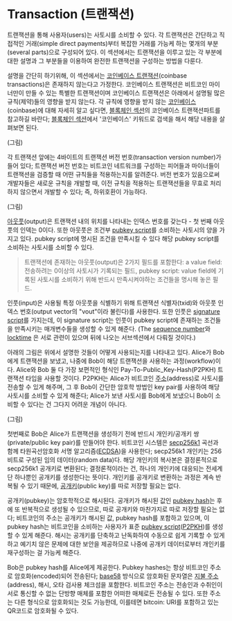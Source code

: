 # Transaction \(트랜잭션\)

트랜잭션을 통해 사용자\(users\)는 사토시를 소비할 수 있다. 각 트랜잭션은 간단하고 직접적인 거래\(simple direct payments\)부터 복잡한 거래를 가능케 하는 몇개의 부분\(several parts\)으로 구성되어 있다. 이 섹션에서는 트랜잭션을 이루고 있는 각 부분에 대한 설명과 그 부분들을 이용하여 완전한 트랜잭션을 구성하는 방법을 다룬다.

설명을 간단히 하기위해, 이 섹션에서는 [코인베이스 트랜잭션](https://bitcoin.org/en/glossary/coinbase-transaction)\(coinbase transactions\)은 존재하지 않는다고 가정한다. 코인베이스 트랜잭션은 비트코인 마이너만이 만들 수 있는 특별한 트랜잭션이며 코인베이스 트랜잭션은 아래에서 설명될 많은 규칙\(제약\)들의 영향을 받지 않는다. 각 규칙에 영향을 받지 않는 [코인베이스](https://bitcoin.org/en/glossary/coinbase-transaction)\(coinbase\)에 대해 자세히 알고 싶다면, [블록체인 섹션](https://books-and-cows.gitbooks.io/bitcoin-developer-guide-in-korean/content/blockchain.html)의 코인베이스 트랜잭션파트를 참고하길 바란다; [블록체인 섹션](https://books-and-cows.gitbooks.io/bitcoin-developer-guide-in-korean/content/blockchain.html)에서 '코인베이스' 키워드로 검색을 해서 해당 내용을 살펴보면 된다.

\(그림\)

각 트랜잭션 앞에는 4바이트의 트랜잭션 버전 번호\(transaction version number\)가 들어 있다; 트랜잭션 버전 번호는 비트코인 네트워크를 구성하는 피어들과 마이너들이 트랜잭션을 검증할 때 어떤 규칙들을 적용하는지를 알려준다. 버전 번호가 있음으로써 개발자들은 새로운 규칙을 개발할 때, 이전 규칙을 적용하는 트랜잭션들을 무효로 처리하지 않으면서 개발할 수 있다; 즉, 하위호환이 가능하다.

\(그림\)

[아웃풋](https://bitcoin.org/en/glossary/output)\(output\)은 트랜잭션 내의 위치를 나타내는 인덱스 번호를 갖는다 - 첫 번째 아웃풋의 인덱는 0이다. 또한 아웃풋은 조건부 [pubkey script](https://bitcoin.org/en/glossary/pubkey-script)를 소비하는 사토시의 양을 가지고 있다. pubkey script에 명시된 조건을 만족시킬 수 있다 해당 pubkey script를 소비하는 사토시를 소비할 수 있다.

> 트랜잭션에 존재하는 아웃풋\(output\)은 2가지 필드를 포함한다: a value field: 전송하려는 0이상의 사토시가 기록되는 필드, pubkey script: value field에 기록된 사토시를 소비하기 위해 반드시 만족시켜야하는 조건들을 명시해 놓은 필드.

인풋\(input\)은 사용될 특정 아웃풋을 식별하기 위해 트랜잭션 식별자\(txid\)와 아웃풋 인덱스 번호\(output vector의 "vout"이라 불린다\)를 사용한다. 또한 인풋은 [signature script](https://bitcoin.org/en/glossary/signature-script)를 가지는데, 이 signature script는 인풋이 pubkey script에 존재하는 조건들을 만족시키는 매개변수들을 생성할 수 있게 해준다. \(The [sequence number](https://bitcoin.org/en/glossary/sequence-number)와  [locktime](https://bitcoin.org/en/glossary/locktime) 은 서로 관련이 있으며 뒤에 나오는 서브섹션에서 다뤄질 것이다.\)

아래의 그림은 위에서 설명한 것들이 어떻게 사용되는지를 나타내고 있다. Alice가 Bob에게 트랜잭션을 보냈고, 나중에 Bob이 해당 트랜잭션을 사용하는 과정\(workflow\)이다. Alice와 Bob 둘 다 가장 보편적인 형식인 Pay-To-Public\_Key-Hash\(P2PKH\) 트랜잭션 타입을 사용할 것이다. P2PKH는 Alice가 비트코인 [주소](https://bitcoin.org/en/glossary/address)\(address\)로 사토시를 전송할 수 있게 해주며, 그 후 Bob이 간단한 암호학 방법인 key pair를 사용하여 해당 사토시를 소비할 수 있게 해준다; Alice가 보낸 사토시를 Bob에게 보냈으니 Bob이 소비할 수 있다는 건 그다지 어려운 개념이 아니다.

\(그림\)

첫번째로 Bob은 Alice가 트랜잭션을 생성하기 전에 반드시 개인키/공개키 쌍\(private/public key pair\)를 만들어야 한다. 비트코인 시스템은 [secp256k1](http://www.secg.org/sec2-v2.pdf) 곡선과 함께 타원곡선암호화 서명 알고리즘\([ECDSA](https://en.wikipedia.org/wiki/Elliptic_Curve_Digital_Signature_Algorithm)\)을 사용한다; secp256k1 개인키는 256비트로 구성된 임의 데이터\(random data\)다. 해당 개인키의 복사본은 결정론적으로 secp256k1 공개키로 변환된다; 결정론적이라는 건, 하나의 개인키에 대응되는 전세계 단 하나뿐인 공개키를 생성한다는 뜻이다. 개인키를 공개키로 변환하는 과정은 계속 반복될 수 있기 때문에, [공개키](https://bitcoin.org/en/glossary/public-key)\(public key\)를 따로 저장할 필요는 없다.

공개키\(pubkey\)는 암호학적으로 해시된다. 공개키가 해시된 값인 [pubkey hash](https://bitcoin.org/en/glossary/p2pkh-address)는 후에 또 반복적으로 생성될 수 있으므로, 따로 공개키와 마찬가지로 따로 저장할 필요는 없다; 비트코인의 주소는 공개키가 해시된 값, pubkey hash를 포함하고 있으며, 이 pubkey hash는 비트코인을 소비하는 사용자가 표준 [pubkey script](https://bitcoin.org/en/glossary/pubkey-script)\([P2PKH](https://bitcoin.org/en/glossary/p2pkh-address)\)를 생성할 수 있게 해준다. 해시는 공개키를 단축하고 난독화하여 수동으로 쉽게 기록할 수 있게하고 예기치 않은 문제에 대한 보안을 제공하므로 나중에 공개키 데이터로부터 개인키를 재구성하는 걸 가능케 해준다.

Bob은 pubkey hash를 Alice에게 제공한다. Pubkey hashes는 항상 비트코인 주소로 암호화\(encoded\)되어 전송된다; [base58](https://bitcoin.org/en/glossary/base58check) 방식으로 암호화된 문자열은 [지불 주소](https://bitcoin.org/en/glossary/address)\(address\), 해시, 오타 검사용 체크섬을 포함한다. 비트코인 주소는 전송인과 수취인이 서로 통신할 수 없는 단방향 매체를 포함한 어떠한 매체로든 전송될 수 있다. 또한 주소는 다른 형식으로 암호화되는 것도 가능한데, 이를테면 bitcoin: URI를 포함하고 있는 QR코드로 암호화될 수 있다.



